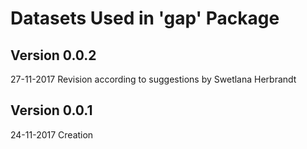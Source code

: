 # Datasets Used in 'gap' Package

## Version 0.0.2
27-11-2017	Revision according to suggestions by Swetlana Herbrandt

## Version 0.0.1
24-11-2017	Creation

